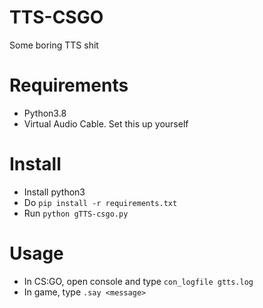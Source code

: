 # TTS-CSGO
Some boring TTS shit

# Requirements
- Python3.8
- Virtual Audio Cable. Set this up yourself

# Install
- Install python3
- Do `pip install -r requirements.txt`
- Run `python gTTS-csgo.py`

# Usage
- In CS:GO, open console and type `con_logfile gtts.log`
- In game, type `.say <message>`
